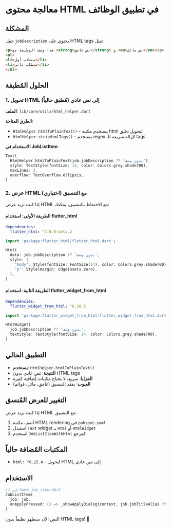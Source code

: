 # معالجة محتوى HTML في تطبيق الوظائف

## المشكلة
حقل `jobDescription` يحتوي على HTML tags مثل:
```html
<p>هذا وصف الوظيفة مع <strong>نص غامق</strong> و <em>نص مائل</em></p>
<ul>
<li>متطلب أول</li>
<li>متطلب ثاني</li>
</ul>
```

## الحلول المُطبقة

### 1. تحويل HTML إلى نص عادي (مُطبق حالياً)
**الملف**: `lib/core/utils/html_helper.dart`

**الطرق المتاحة**:
- `HtmlHelper.htmlToPlainText()` - يستخدم مكتبة html لتحويل دقيق
- `HtmlHelper.stripHtmlTags()` - يستخدم regex لإزالة سريعة للـ tags

**الاستخدام في JobListItem**:
```dart
Text(
  HtmlHelper.htmlToPlainText(job.jobDescription ?? 'بدون وصف'),
  style: TextStyle(fontSize: 14, color: Colors.grey.shade700),
  maxLines: 3,
  overflow: TextOverflow.ellipsis,
)
```

### 2. عرض HTML مع التنسيق (اختياري)
إذا كنت تريد عرض HTML مع الاحتفاظ بالتنسيق، يمكنك:

#### الطريقة الأولى: استخدام flutter_html
```yaml
dependencies:
  flutter_html: ^3.0.0-beta.2
```

```dart
import 'package:flutter_html/flutter_html.dart';

Html(
  data: job.jobDescription ?? 'بدون وصف',
  style: {
    "body": Style(fontSize: FontSize(14), color: Colors.grey.shade700),
    "p": Style(margin: EdgeInsets.zero),
  },
)
```

#### الطريقة الثانية: استخدام flutter_widget_from_html
```yaml
dependencies:
  flutter_widget_from_html: ^0.10.5
```

```dart
import 'package:flutter_widget_from_html/flutter_widget_from_html.dart';

HtmlWidget(
  job.jobDescription ?? 'بدون وصف',
  textStyle: TextStyle(fontSize: 14, color: Colors.grey.shade700),
)
```

## التطبيق الحالي
- **يستخدم**: `HtmlHelper.htmlToPlainText()`
- **النتيجة**: نص عادي بدون HTML tags
- **المزايا**: سريع، لا يحتاج مكتبات إضافية كثيرة
- **العيوب**: يفقد التنسيق (غامق، مائل، قوائم)

## التغيير للعرض المُنسق
إذا كنت تريد عرض HTML مع التنسيق:

1. أضف مكتبة HTML rendering في `pubspec.yaml`
2. استبدل `Text` widget بـ `Html` أو `HtmlWidget`
3. استخدم `JobListItemWithHtml` كمرجع

## المكتبات المُضافة حالياً
- `html: ^0.15.4` - لتحويل HTML إلى نص عادي

## الاستخدام
```dart
// في home_jop_view.dart
JobListItem(
  job: job,
  onApplyPressed: () => _showApplyDialog(context, job.jobTitleAlias ?? 'الوظيفة'),
)
```

النص الآن سيظهر نظيفاً بدون HTML tags! 🎉
